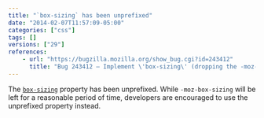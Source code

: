 ```yaml
---
title: "`box-sizing` has been unprefixed"
date: "2014-02-07T11:57:09-05:00"
categories: ["css"]
tags: []
versions: ["29"]
references:
    - url: "https://bugzilla.mozilla.org/show_bug.cgi?id=243412"
      title: "Bug 243412 – Implement \'box-sizing\' (dropping the -moz- prefix)"
---
```

The [`box-sizing`](https://developer.mozilla.org/docs/Web/CSS/box-sizing) property has been unprefixed. While `-moz-box-sizing` will be left for a reasonable period of time, developers are encouraged to use the unprefixed property instead.
